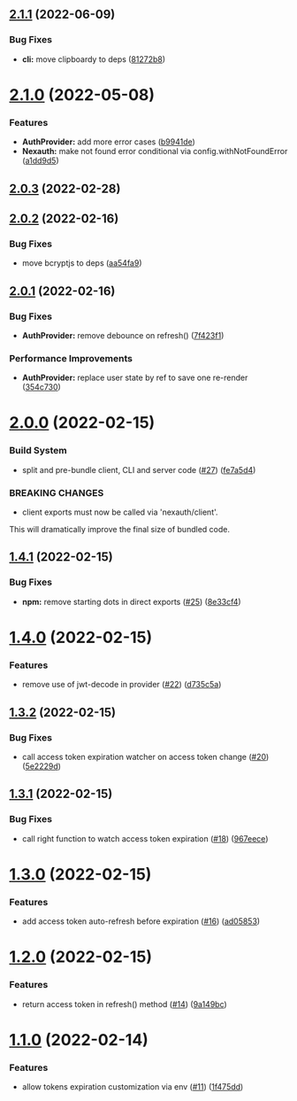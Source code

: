 ## [2.1.1](https://github.com/betagouv/nexauth/compare/v2.1.0...v2.1.1) (2022-06-09)


### Bug Fixes

* **cli:** move clipboardy to deps ([81272b8](https://github.com/betagouv/nexauth/commit/81272b87bd0465cacafe275b72d4f2743897276f))

# [2.1.0](https://github.com/betagouv/nexauth/compare/v2.0.3...v2.1.0) (2022-05-08)


### Features

* **AuthProvider:** add more error cases ([b9941de](https://github.com/betagouv/nexauth/commit/b9941de785a5d106d6e8633f52e07a8116a83c29))
* **Nexauth:** make not found error conditional via config.withNotFoundError ([a1dd9d5](https://github.com/betagouv/nexauth/commit/a1dd9d511faeb7d53bcf228c394abb621ca100e3))

## [2.0.3](https://github.com/betagouv/nexauth/compare/v2.0.2...v2.0.3) (2022-02-28)

## [2.0.2](https://github.com/betagouv/nexauth/compare/v2.0.1...v2.0.2) (2022-02-16)


### Bug Fixes

* move bcryptjs to deps ([aa54fa9](https://github.com/betagouv/nexauth/commit/aa54fa9e65537e3b4da4d8b3c435c46fbbb79f50))

## [2.0.1](https://github.com/betagouv/nexauth/compare/v2.0.0...v2.0.1) (2022-02-16)


### Bug Fixes

* **AuthProvider:** remove debounce on refresh() ([7f423f1](https://github.com/betagouv/nexauth/commit/7f423f17343cc74085c0aefecffb8a2b768f0167))


### Performance Improvements

* **AuthProvider:** replace user state by ref to save one re-render ([354c730](https://github.com/betagouv/nexauth/commit/354c730c1b7150b15efbfd096781a1d74d18bb3c))

# [2.0.0](https://github.com/betagouv/nexauth/compare/v1.4.1...v2.0.0) (2022-02-15)


### Build System

* split and pre-bundle client, CLI and server code ([#27](https://github.com/betagouv/nexauth/issues/27)) ([fe7a5d4](https://github.com/betagouv/nexauth/commit/fe7a5d422411148e95ea9bf5c24a92db22d5b56f))


### BREAKING CHANGES

* client exports must now be called via 'nexauth/client'.

This will dramatically improve the final size of bundled code.

## [1.4.1](https://github.com/betagouv/nexauth/compare/v1.4.0...v1.4.1) (2022-02-15)


### Bug Fixes

* **npm:** remove starting dots in direct exports ([#25](https://github.com/betagouv/nexauth/issues/25)) ([8e33cf4](https://github.com/betagouv/nexauth/commit/8e33cf4cd8f90660fd589e1bd66618ec79ed7184))

# [1.4.0](https://github.com/betagouv/nexauth/compare/v1.3.2...v1.4.0) (2022-02-15)


### Features

* remove use of jwt-decode in provider ([#22](https://github.com/betagouv/nexauth/issues/22)) ([d735c5a](https://github.com/betagouv/nexauth/commit/d735c5a6247497ac312fbba22f6e05713ae8665a))

## [1.3.2](https://github.com/betagouv/nexauth/compare/v1.3.1...v1.3.2) (2022-02-15)


### Bug Fixes

* call access token expiration watcher on access token change ([#20](https://github.com/betagouv/nexauth/issues/20)) ([5e2229d](https://github.com/betagouv/nexauth/commit/5e2229d3def0e8cae41564983c8a31e197ce3c8f))

## [1.3.1](https://github.com/betagouv/nexauth/compare/v1.3.0...v1.3.1) (2022-02-15)


### Bug Fixes

* call right function to watch access token expiration ([#18](https://github.com/betagouv/nexauth/issues/18)) ([967eece](https://github.com/betagouv/nexauth/commit/967eece83cc9049c6330da0d4a6cdd2d2f712127))

# [1.3.0](https://github.com/betagouv/nexauth/compare/v1.2.0...v1.3.0) (2022-02-15)


### Features

* add access token auto-refresh before expiration ([#16](https://github.com/betagouv/nexauth/issues/16)) ([ad05853](https://github.com/betagouv/nexauth/commit/ad058532be31c4a0cd18119287e5924f5d3657a1))

# [1.2.0](https://github.com/betagouv/nexauth/compare/v1.1.0...v1.2.0) (2022-02-15)


### Features

* return access token in refresh() method ([#14](https://github.com/betagouv/nexauth/issues/14)) ([9a149bc](https://github.com/betagouv/nexauth/commit/9a149bc225cb9401b84b8ae7d7a8279dfd44d356))

# [1.1.0](https://github.com/betagouv/nexauth/compare/v1.0.0...v1.1.0) (2022-02-14)


### Features

* allow tokens expiration customization via env ([#11](https://github.com/betagouv/nexauth/issues/11)) ([1f475dd](https://github.com/betagouv/nexauth/commit/1f475ddedb512572a5a1bd6e4bcd23f82ebaef18))
